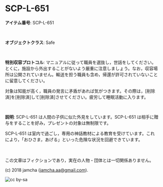 

# SCP-L-651

**アイテム番号**: SCP-L-651  

<br>  

**オブジェクトクラス**: Safe  

<br>  

**特別収容プロトコル**: マニュアルに従って職員を選抜し，世話をしてください。とくに，施設から外出することがないよう厳重に注意しましょう。なお，収容場所は公開されていません。輸送を担う職員も含め，帰還が許可されていないことに留意してください。  

対象は知能が高く，職員の発言に矛盾があれば気がつきます。その際は，[削除済]を[削除済]して[削除済]させてください。疲労して睡眠活動に入ります。  

<br>  

**説明**: SCP-L-651 は人間の子供に似た外見をしています。SCP-L-651 は相手に贈与をすることを好み，プレゼントの対象は無制限です。  

SCP-L-651 は室内で過ごし，専用の神話教材による教育を受けています。これにより，「おひさま，あげる」といった危険な状況を回避できています。  

<br>  
<br>  
この文章はフィクションであり，実在の人物・団体とは一切関係ありません。  

(c) 2018 jamcha (jamcha.aa@gmail.com).  

![cc by-sa](https://i.creativecommons.org/l/by-sa/4.0/88x31.png)  

